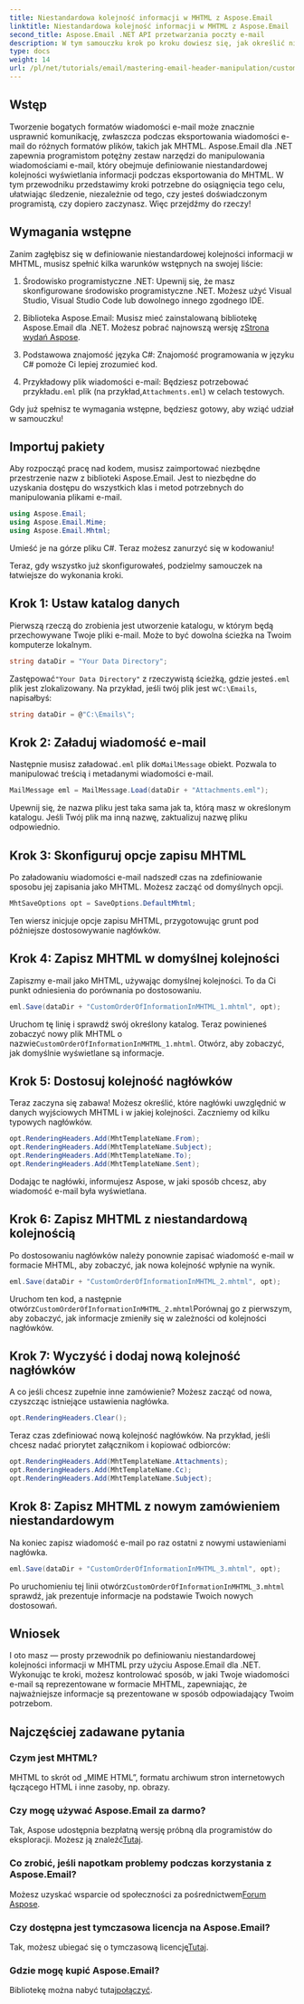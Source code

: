 ```yaml
---
title: Niestandardowa kolejność informacji w MHTML z Aspose.Email
linktitle: Niestandardowa kolejność informacji w MHTML z Aspose.Email
second_title: Aspose.Email .NET API przetwarzania poczty e-mail
description: W tym samouczku krok po kroku dowiesz się, jak określić niestandardową kolejność informacji w MHTML przy użyciu Aspose.Email dla .NET.
type: docs
weight: 14
url: /pl/net/tutorials/email/mastering-email-header-manipulation/custom-order-of-information-in-mhtml/
---
```

## Wstęp

Tworzenie bogatych formatów wiadomości e-mail może znacznie usprawnić komunikację, zwłaszcza podczas eksportowania wiadomości e-mail do różnych formatów plików, takich jak MHTML. Aspose.Email dla .NET zapewnia programistom potężny zestaw narzędzi do manipulowania wiadomościami e-mail, który obejmuje definiowanie niestandardowej kolejności wyświetlania informacji podczas eksportowania do MHTML. W tym przewodniku przedstawimy kroki potrzebne do osiągnięcia tego celu, ułatwiając śledzenie, niezależnie od tego, czy jesteś doświadczonym programistą, czy dopiero zaczynasz. Więc przejdźmy do rzeczy!

## Wymagania wstępne

Zanim zagłębisz się w definiowanie niestandardowej kolejności informacji w MHTML, musisz spełnić kilka warunków wstępnych na swojej liście:

1. Środowisko programistyczne .NET: Upewnij się, że masz skonfigurowane środowisko programistyczne .NET. Możesz użyć Visual Studio, Visual Studio Code lub dowolnego innego zgodnego IDE.

2.  Biblioteka Aspose.Email: Musisz mieć zainstalowaną bibliotekę Aspose.Email dla .NET. Możesz pobrać najnowszą wersję z[Strona wydań Aspose](https://releases.aspose.com/email/net/).

3. Podstawowa znajomość języka C#: Znajomość programowania w języku C# pomoże Ci lepiej zrozumieć kod.

4.  Przykładowy plik wiadomości e-mail: Będziesz potrzebować przykładu`.eml` plik (na przykład,`Attachments.eml`) w celach testowych.

Gdy już spełnisz te wymagania wstępne, będziesz gotowy, aby wziąć udział w samouczku!

## Importuj pakiety

Aby rozpocząć pracę nad kodem, musisz zaimportować niezbędne przestrzenie nazw z biblioteki Aspose.Email. Jest to niezbędne do uzyskania dostępu do wszystkich klas i metod potrzebnych do manipulowania plikami e-mail.

```csharp
using Aspose.Email;
using Aspose.Email.Mime;
using Aspose.Email.Mhtml;
```

Umieść je na górze pliku C#. Teraz możesz zanurzyć się w kodowaniu!

Teraz, gdy wszystko już skonfigurowałeś, podzielmy samouczek na łatwiejsze do wykonania kroki.

## Krok 1: Ustaw katalog danych

Pierwszą rzeczą do zrobienia jest utworzenie katalogu, w którym będą przechowywane Twoje pliki e-mail. Może to być dowolna ścieżka na Twoim komputerze lokalnym.

```csharp
string dataDir = "Your Data Directory";
```

 Zastępować`"Your Data Directory"` z rzeczywistą ścieżką, gdzie jesteś`.eml` plik jest zlokalizowany. Na przykład, jeśli twój plik jest w`C:\Emails`, napisałbyś:

```csharp
string dataDir = @"C:\Emails\";
```

## Krok 2: Załaduj wiadomość e-mail

Następnie musisz załadować`.eml` plik do`MailMessage` obiekt. Pozwala to manipulować treścią i metadanymi wiadomości e-mail.

```csharp
MailMessage eml = MailMessage.Load(dataDir + "Attachments.eml");
```

Upewnij się, że nazwa pliku jest taka sama jak ta, którą masz w określonym katalogu. Jeśli Twój plik ma inną nazwę, zaktualizuj nazwę pliku odpowiednio.

## Krok 3: Skonfiguruj opcje zapisu MHTML

Po załadowaniu wiadomości e-mail nadszedł czas na zdefiniowanie sposobu jej zapisania jako MHTML. Możesz zacząć od domyślnych opcji.

```csharp
MhtSaveOptions opt = SaveOptions.DefaultMhtml;
```

Ten wiersz inicjuje opcje zapisu MHTML, przygotowując grunt pod późniejsze dostosowywanie nagłówków.

## Krok 4: Zapisz MHTML w domyślnej kolejności

Zapiszmy e-mail jako MHTML, używając domyślnej kolejności. To da Ci punkt odniesienia do porównania po dostosowaniu.

```csharp
eml.Save(dataDir + "CustomOrderOfInformationInMHTML_1.mhtml", opt);
```

 Uruchom tę linię i sprawdź swój określony katalog. Teraz powinieneś zobaczyć nowy plik MHTML o nazwie`CustomOrderOfInformationInMHTML_1.mhtml`. Otwórz, aby zobaczyć, jak domyślnie wyświetlane są informacje.

## Krok 5: Dostosuj kolejność nagłówków

Teraz zaczyna się zabawa! Możesz określić, które nagłówki uwzględnić w danych wyjściowych MHTML i w jakiej kolejności. Zaczniemy od kilku typowych nagłówków.

```csharp
opt.RenderingHeaders.Add(MhtTemplateName.From);
opt.RenderingHeaders.Add(MhtTemplateName.Subject);
opt.RenderingHeaders.Add(MhtTemplateName.To);
opt.RenderingHeaders.Add(MhtTemplateName.Sent);
```

Dodając te nagłówki, informujesz Aspose, w jaki sposób chcesz, aby wiadomość e-mail była wyświetlana.

## Krok 6: Zapisz MHTML z niestandardową kolejnością

Po dostosowaniu nagłówków należy ponownie zapisać wiadomość e-mail w formacie MHTML, aby zobaczyć, jak nowa kolejność wpłynie na wynik.

```csharp
eml.Save(dataDir + "CustomOrderOfInformationInMHTML_2.mhtml", opt);
```

 Uruchom ten kod, a następnie otwórz`CustomOrderOfInformationInMHTML_2.mhtml`Porównaj go z pierwszym, aby zobaczyć, jak informacje zmieniły się w zależności od kolejności nagłówków.

## Krok 7: Wyczyść i dodaj nową kolejność nagłówków

A co jeśli chcesz zupełnie inne zamówienie? Możesz zacząć od nowa, czyszcząc istniejące ustawienia nagłówka.

```csharp
opt.RenderingHeaders.Clear();
```

Teraz czas zdefiniować nową kolejność nagłówków. Na przykład, jeśli chcesz nadać priorytet załącznikom i kopiować odbiorców:

```csharp
opt.RenderingHeaders.Add(MhtTemplateName.Attachments);
opt.RenderingHeaders.Add(MhtTemplateName.Cc);
opt.RenderingHeaders.Add(MhtTemplateName.Subject);
```

## Krok 8: Zapisz MHTML z nowym zamówieniem niestandardowym

Na koniec zapisz wiadomość e-mail po raz ostatni z nowymi ustawieniami nagłówka.

```csharp
eml.Save(dataDir + "CustomOrderOfInformationInMHTML_3.mhtml", opt);
```

 Po uruchomieniu tej linii otwórz`CustomOrderOfInformationInMHTML_3.mhtml` sprawdź, jak prezentuje informacje na podstawie Twoich nowych dostosowań.

## Wniosek

I oto masz — prosty przewodnik po definiowaniu niestandardowej kolejności informacji w MHTML przy użyciu Aspose.Email dla .NET. Wykonując te kroki, możesz kontrolować sposób, w jaki Twoje wiadomości e-mail są reprezentowane w formacie MHTML, zapewniając, że najważniejsze informacje są prezentowane w sposób odpowiadający Twoim potrzebom. 

## Najczęściej zadawane pytania

### Czym jest MHTML?
MHTML to skrót od „MIME HTML”, formatu archiwum stron internetowych łączącego HTML i inne zasoby, np. obrazy.

### Czy mogę używać Aspose.Email za darmo?
 Tak, Aspose udostępnia bezpłatną wersję próbną dla programistów do eksploracji. Możesz ją znaleźć[Tutaj](https://releases.aspose.com/).

### Co zrobić, jeśli napotkam problemy podczas korzystania z Aspose.Email?
 Możesz uzyskać wsparcie od społeczności za pośrednictwem[Forum Aspose](https://forum.aspose.com/c/email/12/).

### Czy dostępna jest tymczasowa licencja na Aspose.Email?
 Tak, możesz ubiegać się o tymczasową licencję[Tutaj](https://purchase.aspose.com/temporary-license/).

### Gdzie mogę kupić Aspose.Email?
 Bibliotekę można nabyć tutaj[połączyć](https://purchase.aspose.com/buy).